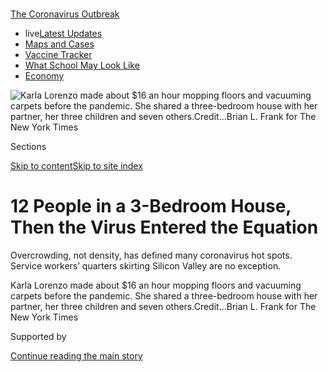 <div id="app">

<div>

<div>

<div>

</div>

<div data-aria-hidden="false">

<div id="site-content" data-role="main">

<div>

<div class="css-1aor85t" style="opacity:0.000000001;z-index:-1;visibility:hidden">

<div class="css-1hqnpie">

<div class="css-epjblv">

<span class="css-17xtcya">[Economy](/section/business/economy)</span><span class="css-x15j1o">|</span><span class="css-fwqvlz">12
People in a 3-Bedroom House, Then the Virus Entered the
Equation</span>

</div>

<div class="css-k008qs">

<div class="css-1iwv8en">

<span class="css-18z7m18"></span>

<div>

</div>

</div>

<span class="css-1n6z4y"></span>

<div class="css-1705lsu">

<div class="css-4xjgmj">

<div class="css-4skfbu" data-role="toolbar" data-aria-label="Social Media Share buttons, Save button, and Comments Panel with current comment count" data-testid="share-tools">

  - 
  - 
  - 
  - 
    
    <div class="css-6n7j50">
    
    </div>

  - 

</div>

</div>

</div>

</div>

</div>

</div>

<div id="NYT_TOP_BANNER_REGION" class="css-11qgg8s">

<div>

<div id="styln-prism-menu-1592847958612" class="section interactive-content interactive-size-medium css-1du2ztb">

<div class="css-17ih8de interactive-body">

<div id="scroll-container" class="css-1gj85ro">

[<span class="styln-title-wrap"><span class="css-1pje3qr">The
Coronavirus</span><span class="css-1pje3qr">
Outbreak</span></span>](https://www.nytimes3xbfgragh.onion/news-event/coronavirus?action=click&pgtype=Article&state=default&region=TOP_BANNER&context=storylines_menu)

  - <span class="css-kqxiym" data-emphasize="true">live</span>[Latest
    Updates](https://www.nytimes3xbfgragh.onion/2020/08/01/world/coronavirus-covid-19.html?action=click&pgtype=Article&state=default&region=TOP_BANNER&context=storylines_menu)
  - [Maps and
    Cases](https://www.nytimes3xbfgragh.onion/interactive/2020/us/coronavirus-us-cases.html?action=click&pgtype=Article&state=default&region=TOP_BANNER&context=storylines_menu)
  - [Vaccine
    Tracker](https://www.nytimes3xbfgragh.onion/interactive/2020/science/coronavirus-vaccine-tracker.html?action=click&pgtype=Article&state=default&region=TOP_BANNER&context=storylines_menu)
  - [What School May Look
    Like](https://www.nytimes3xbfgragh.onion/interactive/2020/07/29/us/schools-reopening-coronavirus.html?action=click&pgtype=Article&state=default&region=TOP_BANNER&context=storylines_menu)
  - [Economy](https://www.nytimes3xbfgragh.onion/live/2020/07/31/business/stock-market-today-coronavirus?action=click&pgtype=Article&state=default&region=TOP_BANNER&context=storylines_menu)

</div>

</div>

</div>

</div>

</div>

<div id="fullBleedHeaderContent">

<div class="css-n4ws9g">

![<span class="css-16f3y1r e13ogyst0" data-aria-hidden="true">Karla
Lorenzo made about $16 an hour mopping floors and vacuuming carpets
before the pandemic. She shared a three-bedroom house with her partner,
her three children and seven
others.</span><span class="css-cnj6d5 e1z0qqy90" itemprop="copyrightHolder"><span class="css-1ly73wi e1tej78p0">Credit...</span><span><span>Brian
L. Frank for The New York
Times</span></span></span>](https://static01.graylady3jvrrxbe.onion/images/2020/08/02/business/00virus-crowding1/00virus-crowding1-articleLarge.jpg?quality=75&auto=webp&disable=upscale)

</div>

<div class="css-3z92zw">

<div class="css-6cn7ki">

<div class="NYTAppHideMasthead css-1bcu9v6 e1suatyy0">

<div class="section css-1o1qe8k e1suatyy2">

<div class="css-cu5p7t er09x8g0">

<div class="css-6n7j50">

</div>

<span class="css-1dv1kvn">Sections</span>

[Skip to content](#site-content)[Skip to site index](#site-index)

</div>

<div class="css-10698na e1huz5gh0">

</div>

</div>

</div>

<div class="css-1sojcmr ehdk2mb0">

# 12 People in a 3-Bedroom House, Then the Virus Entered the Equation

</div>

Overcrowding, not density, has defined many coronavirus hot spots.
Service workers’ quarters skirting Silicon Valley are no exception.

</div>

</div>

<div class="css-nwzfg5 e1gnum310">

<span class="css-1f9pvn2 economy">Karla Lorenzo made about $16 an hour
mopping floors and vacuuming carpets before the pandemic. She shared a
three-bedroom house with her partner, her three children and seven
others.</span><span class="css-cnj6d5 e1z0qqy90" itemprop="copyrightHolder"><span class="css-1ly73wi e1tej78p0">Credit...</span><span><span>Brian
L. Frank for The New York Times</span></span></span>

</div>

<div id="sponsor-wrapper" class="css-1hyfx7x">

<div id="sponsor-slug" class="css-19vbshk">

Supported by

</div>

[Continue reading the main
story](#after-sponsor)

<div id="sponsor" class="ad sponsor-wrapper" style="text-align:center;height:100%;display:block">

</div>

<div id="after-sponsor">

</div>

</div>

<div class="css-1wx1auc e1gnum311">

<div class="css-18e8msd">

<div class="css-vp77d3 epjyd6m0">

<div class="css-hus3qt ey68jwv0" data-aria-hidden="true">

[![Conor
Dougherty](https://static01.graylady3jvrrxbe.onion/images/2018/07/27/multimedia/author-conor-dougherty/author-conor-dougherty-thumbLarge.png
"Conor Dougherty")](https://www.nytimes3xbfgragh.onion/by/conor-dougherty)

</div>

<div class="css-1baulvz">

By [<span class="css-1baulvz last-byline" itemprop="name">Conor
Dougherty</span>](https://www.nytimes3xbfgragh.onion/by/conor-dougherty)

</div>

</div>

  - 
    
    <div class="css-ld3wwf e16638kd2">
    
    Aug. 1, 2020Updated <span class="css-epvm6">4:58 p.m.
    ET</span>
    
    </div>

  - 
    
    <div class="css-4xjgmj">
    
    <div class="css-pvvomx" data-role="toolbar" data-aria-label="Social Media Share buttons, Save button, and Comments Panel with current comment count" data-testid="share-tools">
    
      - 
      - 
      - 
      - 
        
        <div class="css-6n7j50">
        
        </div>
    
      - 
    
    </div>
    
    </div>

</div>

</div>

</div>

<div class="section meteredContent css-1r7ky0e" name="articleBody" itemprop="articleBody">

<div class="css-1fanzo5 StoryBodyCompanionColumn">

<div class="css-53u6y8">

It was not surprising when three-quarters of the house tested positive.
There were 12 people in three bedrooms, with a bathroom whose door
frequently required a knock and a kitchen where dinnertime shifts
extended from 5 p.m. well into the evening.

Karla Lorenzo, a Guatemalan immigrant who cleaned houses in San
Francisco and Silicon Valley, lived in the big room along the driveway.
Big is a relative term when a room has five people in it. She and her
partner, Abel, slept in a queen-size bed along the wall. There was a
crib for the baby at the foot, with the older children’s bunk bed next
to that. The other housemates had similar layouts.

Living among many people, as Ms. Lorenzo put it in Spanish, you cannot
really avoid your housemates. The sounds, the smells, the moods —
everyone is pressed against all of it, and they understood that if one
of them got [the
coronavirus](https://www.nytimes3xbfgragh.onion/news-event/coronavirus),
the rest probably would.

That happened in April, and now the house is returning to health. Abel,
referred to by his first name because his immigration status is
uncertain, is home after three weeks in the hospital, where Ms. Lorenzo
feared he would die alone gasping for air. And she is no longer
squirreled in the closet where she spent days to avoid giving the virus
to the children.

</div>

</div>

<div class="css-1fanzo5 StoryBodyCompanionColumn">

<div class="css-53u6y8">

Now comes a second struggle: figuring out how to pay rent. Abel is back
at work at a home supply store, but Ms. Lorenzo’s housecleaning jobs
dried up and one of the other families moved out — increasing the
monthly bill by $850. “We don’t know how we are going to do it,” she
said.

From the early outbreaks to the economic destruction that has come
after, the coronavirus pandemic has mapped itself onto America’s
longstanding affordable housing problem and the gaping inequality that
underlies it. To offset rising rents in a nation where [one in four
tenant
households](https://www.jchs.harvard.edu/sites/default/files/Harvard_JCHS_Americas_Rental_Housing_2020.pdf)
spend more than half of their pretax income on shelter, a multitude of
low-wage service workers have piled into ever more crowded
homes.

</div>

</div>

<div class="css-nvxo42 e73j0it0">

<div class="css-1xdhyk6 erfvjey0">

<span class="css-1ly73wi e1tej78p0">Image</span>

<div class="css-zjzyr8">

<div data-testid="lazyimage-container" style="height:257.77777777777777px">

</div>

</div>

</div>

<span class="css-16f3y1r e13ogyst0" data-aria-hidden="true">Shoes
sitting outside Ms. Lorenzo’s home to disinfect. She confined herself to
the closet for days to avoid spreading the virus to her
children.</span><span class="css-cnj6d5 e1z0qqy90" itemprop="copyrightHolder"><span class="css-1ly73wi e1tej78p0">Credit...</span><span>Brian
L. Frank for The New York
Times</span></span>

<div class="css-1xdhyk6 erfvjey0">

<span class="css-1ly73wi e1tej78p0">Image</span>

<div class="css-zjzyr8">

<div data-testid="lazyimage-container" style="height:257.77777777777777px">

</div>

</div>

</div>

<span class="css-16f3y1r e13ogyst0" data-aria-hidden="true">Space for
parking is at a premium in her
neighborhood.</span><span class="css-cnj6d5 e1z0qqy90" itemprop="copyrightHolder"><span class="css-1ly73wi e1tej78p0">Credit...</span><span>Jim
McAuley for The New York Times</span></span>

</div>

<div class="css-1fanzo5 StoryBodyCompanionColumn">

<div class="css-53u6y8">

Living in overstuffed units subdivided by hinged partitions and
tacked-up sheets, these households — many of them retail and service
workers who are unable to do their jobs from home — were acutely
susceptible to the virus’s spread. With double-digit unemployment
projected to persist [through next
year](https://www.nytimes3xbfgragh.onion/2020/07/15/business/economy/economic-recovery-coronavirus-resurgence.html),
the same families face [losing the crowded
homes](https://www.nytimes3xbfgragh.onion/2020/05/27/us/coronavirus-evictions-renters.html)
that make it so easy to get sick in the first place.

To combat the virus, Americans of every income are being encouraged to
wear masks and keep their distance. But for low-income families who
crowd together to stretch their budgets, home has its own risks.

</div>

</div>

<div class="css-1fanzo5 StoryBodyCompanionColumn">

<div class="css-53u6y8">

For these families, a good amount of the response has included triaging
a decades-old [shortage of affordable
housing](https://reports.nlihc.org/gap#:~:text=The%20U.S.%20has%20a%20shortage,extremely%20low%2Dincome%20renter%20households.).
Cities and states are [renting hotel
rooms](https://www.kqed.org/news/11825653/california-found-hotels-for-10000-homeless-residents-what-next)
for people who normally sleep on the streets. There are trailers to
quarantine those whose apartments are too crowded for isolation. Fearing
a wave of homelessness, governments have followed up with rental aid and
[moratoriums on
evictions](https://evictionlab.org/covid-policy-scorecard/).

Combined with federal stimulus funds, and [$600 a week in supplemental
unemployment
benefits](https://www.nytimes3xbfgragh.onion/2020/07/29/business/economy/unemployment-benefits-coronavirus.html)
that have just lapsed, these measures have [prevented the dire
predictions](https://www.nytimes3xbfgragh.onion/2020/05/31/business/economy/coronavirus-rent-landlords-tenants.html)
of mass displacement. Congress is working on another emergency package,
and property owners and affordable-housing advocates have pressed for
direct rental assistance.

But evictions are [already ramping back
up](https://www.nytimes3xbfgragh.onion/2020/07/23/business/evictions-moratorium-cares-act.html),
and the longer the economic malaise continues, the more housing
insecurity there will be. Some of the evicted will become homeless, but
if the past is a guide, most are likely to find somewhere else to go,
and that somewhere is likely to be overcrowded — compounding the
conditions that make it so easy to spread the virus.

“We have clients struggling to choose between living in an overcrowded
home or facing eviction for not being able to make rent,” said Nazanin
Salehi, a lawyer with the nonprofit group Community Legal Services in
East Palo Alto. “No matter what they decide, the risk is more exposure
to this
virus.”

<div id="NYT_MAIN_CONTENT_1_REGION" class="css-9tf9ac">

<div>

<div id="styln-covid-updates-markets" class="section interactive-content interactive-size-medium css-1ftcdic">

<div class="css-17ih8de interactive-body">

<div id="styln-briefing-block">

<div class="briefing-block-header-section">

# [Latest Updates: Economy](https://www.nytimes3xbfgragh.onion/live/2020/07/31/business/stock-market-today-coronavirus?action=click&pgtype=Article&state=default&region=MAIN_CONTENT_1&context=storylines_live_updates)

</div>

<div class="briefing-block-lb-items">

<div class="briefing-block-update-time">

[20h
ago](https://www.nytimes3xbfgragh.onion/live/2020/07/31/business/stock-market-today-coronavirus?action=click&pgtype=Article&state=default&region=MAIN_CONTENT_1&context=storylines_live_updates#kodaks-chief-executive-was-given-stock-options-then-the-share-price-spiked-1000-percent)

</div>

<div>

[Kodak’s chief executive was given stock options. Then the share price
spiked 1,000
percent.](https://www.nytimes3xbfgragh.onion/live/2020/07/31/business/stock-market-today-coronavirus?action=click&pgtype=Article&state=default&region=MAIN_CONTENT_1&context=storylines_live_updates#kodaks-chief-executive-was-given-stock-options-then-the-share-price-spiked-1000-percent)

</div>

<div class="briefing-block-update-time">

[23h
ago](https://www.nytimes3xbfgragh.onion/live/2020/07/31/business/stock-market-today-coronavirus?action=click&pgtype=Article&state=default&region=MAIN_CONTENT_1&context=storylines_live_updates#fitch-ratings-downgrades-its-outlook-on-us-debt)

</div>

<div>

[Fitch Ratings downgrades its outlook on U.S.
debt.](https://www.nytimes3xbfgragh.onion/live/2020/07/31/business/stock-market-today-coronavirus?action=click&pgtype=Article&state=default&region=MAIN_CONTENT_1&context=storylines_live_updates#fitch-ratings-downgrades-its-outlook-on-us-debt)

</div>

<div class="briefing-block-update-time">

[30h
ago](https://www.nytimes3xbfgragh.onion/live/2020/07/31/business/stock-market-today-coronavirus?action=click&pgtype=Article&state=default&region=MAIN_CONTENT_1&context=storylines_live_updates#us-sanctions-more-chinese-officials-over-human-rights-violations-as-tensions-flare)

</div>

<div>

[U.S. sanctions more Chinese officials over human rights violations as
tensions
flare](https://www.nytimes3xbfgragh.onion/live/2020/07/31/business/stock-market-today-coronavirus?action=click&pgtype=Article&state=default&region=MAIN_CONTENT_1&context=storylines_live_updates#us-sanctions-more-chinese-officials-over-human-rights-violations-as-tensions-flare)

</div>

</div>

<div class="briefing-block-footer">

<div class="briefing-block-footer-meta">

[See more
updates](https://www.nytimes3xbfgragh.onion/live/2020/07/31/business/stock-market-today-coronavirus?action=click&pgtype=Article&state=default&region=MAIN_CONTENT_1&context=storylines_live_updates)

</div>

<div class="briefing-block-briefinglinks">

<span>More live coverage:</span>
[Global](https://www.nytimes3xbfgragh.onion/2020/08/01/world/coronavirus-covid-19.html?action=click&pgtype=Article&state=default&region=MAIN_CONTENT_1&context=storylines_live_updates)

</div>

</div>

</div>

</div>

</div>

</div>

</div>

## Two Sides of Silicon Valley

</div>

</div>

<div id="overcrowded" class="section interactive-content interactive-size-scoop css-174j8de" data-id="100000007268069">

<div class="css-17ih8de interactive-body" data-sourceid="100000007268069">

<div id="g-overcrowded-box" class="ai2html">

<div id="g-overcrowded-335" class="g-artboard" style="max-width: 335px;max-height: 475px" data-aspect-ratio="0.705" data-min-width="0" data-max-width="599">

<div style="padding: 0 0 141.7741% 0;">

</div>

![](data:image/gif;base64,R0lGODlhCgAKAIAAAB8fHwAAACH5BAEAAAAALAAAAAAKAAoAAAIIhI+py+0PYysAOw==)

<div id="g-ai0-1" class="g-text g-aiAbs g-aiPointText" style="top:1.8452%;margin-top:-8.8px;left:0%;width:200px;">

Residential
overcrowding

</div>

<div id="g-ai0-2" class="g-text g-aiAbs" style="top:5.4743%;left:0%;width:81.791%;">

Share of housing units within each census tract with more than one
person per
room

</div>

<div id="g-ai0-3" class="g-text g-aiAbs g-aiPointText" style="top:18.5805%;margin-top:-7.2px;left:0.9537%;margin-left:-14.5px;width:29px;">

0

</div>

<div id="g-ai0-4" class="g-text g-aiAbs g-aiPointText" style="top:18.5805%;margin-top:-7.2px;left:6.7623%;margin-left:-14.5px;width:29px;">

3

</div>

<div id="g-ai0-5" class="g-text g-aiAbs g-aiPointText" style="top:18.5805%;margin-top:-7.2px;left:16.3822%;margin-left:-14.5px;width:29px;">

8

</div>

<div id="g-ai0-6" class="g-text g-aiAbs g-aiPointText" style="top:18.5805%;margin-top:-7.2px;left:29.2523%;margin-left:-18.5px;width:37px;">

13

</div>

<div id="g-ai0-7" class="g-text g-aiAbs g-aiPointText" style="top:18.5805%;margin-top:-7.2px;left:47.8808%;margin-left:-18.5px;width:37px;">

22

</div>

<div id="g-ai0-8" class="g-text g-aiAbs g-aiPointText" style="top:18.5805%;margin-top:-7.2px;left:64.9823%;margin-left:-18.5px;width:37px;">

30

</div>

<div id="g-ai0-9" class="g-text g-aiAbs g-aiPointText" style="top:18.5805%;margin-top:-7.2px;left:96.0952%;margin-left:-24px;width:48px;">

45%

</div>

<div id="g-ai0-10" class="g-2d_labels_335 g-aiAbs g-aiPointText" style="top:24.5692%;margin-top:-5.7px;left:76.3208%;margin-left:-27.5px;width:55px;">

Danville

</div>

<div id="g-ai0-11" class="g-2d_labels_335 g-aiAbs g-aiPointText" style="top:26.2537%;margin-top:-5.7px;left:42.738%;margin-left:-28px;width:56px;">

Oakland

</div>

<div id="g-ai0-12" class="g-1st_lables_335 g-aiAbs g-aiPointText" style="top:30.1568%;margin-top:-12.2px;left:9.7818%;margin-left:-35.5px;width:71px;">

San

Francisco

</div>

<div id="g-ai0-13" class="g-2d_labels_335 g-aiAbs g-aiPointText" style="top:36.7812%;margin-top:-5.7px;left:50.2606%;margin-left:-37.5px;width:75px;">

San
Leandro

</div>

<div id="g-ai0-14" class="g-2d_labels_335 g-aiAbs g-aiPointText" style="top:42.2556%;margin-top:-5.7px;left:87.6323%;margin-left:-34.5px;width:69px;">

Pleasanton

</div>

<div id="g-ai0-15" class="g-1st_lables_335 g-aiAbs g-aiPointText" style="top:45.9482%;margin-top:-6.2px;left:14.8866%;margin-left:-37.5px;width:75px;">

San
Bruno

</div>

<div id="g-ai0-16" class="g-2d_labels_335 g-aiAbs g-aiPointText" style="top:46.0455%;margin-top:-5.7px;left:61.3848%;margin-left:-29.5px;width:59px;">

Hayward

</div>

<div id="g-ai0-17" class="g-1st_lables_335 g-aiAbs g-aiPointText" style="top:53.3112%;margin-top:-6.2px;left:22.7067%;margin-left:-44.5px;width:89px;">

Hillsborough

</div>

<div id="g-ai0-18" class="g-1st_lables_335 g-aiAbs g-aiPointText" style="top:56.0483%;margin-top:-6.2px;left:31.7609%;margin-left:-39px;width:78px;">

San
Mateo

</div>

<div id="g-ai0-19" class="g-1st_lables_335 g-aiAbs g-aiPointText" style="top:63.0029%;margin-top:-12.2px;left:37.0719%;margin-left:-34.5px;width:69px;">

Redwood

City

</div>

<div id="g-ai0-20" class="g-1st_lables_335 g-aiAbs g-aiPointText" style="top:65.5295%;margin-top:-12.2px;left:55.3635%;margin-left:-34.5px;width:69px;">

East
Palo

Alto

</div>

<div id="g-ai0-21" class="g-1st_lables_335 g-aiAbs g-aiPointText" style="top:66.1612%;margin-top:-12.2px;left:10.6553%;margin-left:-37px;width:74px;">

Half
Moon

Bay

</div>

<div id="g-ai0-22" class="g-2d_labels_335 g-aiAbs g-aiPointText" style="top:64.574%;margin-top:-5.7px;left:71.67%;margin-left:-28.5px;width:57px;">

Fremont

</div>

<div id="g-ai0-23" class="g-1st_lables_335 g-aiAbs g-aiPointText" style="top:69.9511%;margin-top:-6.2px;left:56.5225%;margin-left:-33px;width:66px;">

Palo
Alto

</div>

<div id="g-ai0-24" class="g-1st_lables_335 g-aiAbs g-aiPointText" style="top:70.7933%;margin-top:-6.2px;left:85.8269%;margin-left:-31px;width:62px;">

Milpitas

</div>

<div id="g-ai0-25" class="g-1st_lables_335 g-aiAbs g-aiPointText" style="top:72.2672%;margin-top:-12.2px;left:44.7005%;margin-left:-27px;width:54px;">

Menlo

Park

</div>

<div id="g-ai0-26" class="g-1st_lables_335 g-aiAbs g-aiPointText" style="top:75.636%;margin-top:-12.2px;left:58.6557%;margin-left:-35px;width:70px;">

Mountain

View

</div>

<div id="g-ai0-27" class="g-1st_lables_335 g-aiAbs g-aiPointText" style="top:80.2681%;margin-top:-12.2px;left:76.553%;margin-left:-26px;width:52px;">

Santa

Clara

</div>

<div id="g-ai0-28" class="g-1st_lables_335 g-aiAbs g-aiPointText" style="top:82.3736%;margin-top:-12.2px;left:87.0787%;margin-left:-22px;width:44px;">

San

Jose

</div>

<div id="g-ai0-29" class="g-1st_lables_335 g-aiAbs g-aiPointText" style="top:85.1108%;margin-top:-6.2px;left:64.838%;margin-left:-36px;width:72px;">

Cupertino

</div>

<div id="g-ai0-30" class="g-1st_lables_335 g-aiAbs g-aiPointText" style="top:89.7367%;margin-top:-6.2px;left:26.6332%;margin-left:-34.5px;width:69px;">

Highways

</div>

<div id="g-ai0-31" class="g-1st_lables_335 g-aiAbs g-aiPointText" style="top:96.6911%;margin-top:-6.2px;left:74.5425%;margin-left:-36px;width:72px;">

Los
Gatos

</div>

</div>

<div id="g-overcrowded-600" class="g-artboard" style="width:600px; height:519.948426504763px;" data-aspect-ratio="1.154" data-min-width="600">

<div style="">

</div>

![](data:image/gif;base64,R0lGODlhCgAKAIAAAB8fHwAAACH5BAEAAAAALAAAAAAKAAoAAAIIhI+py+0PYysAOw==)

<div id="g-ai1-1" class="g-text g-aiAbs g-aiPointText" style="top:3.3203%;margin-top:-17.3px;left:0%;width:118px;">

Residential

overcrowding

</div>

<div id="g-ai1-2" class="g-2d_labels g-aiAbs g-aiPointText" style="top:2.1594%;margin-top:-6.2px;left:80.3395%;margin-left:-31px;width:62px;">

Danville

</div>

<div id="g-ai1-3" class="g-2d_labels g-aiAbs g-aiPointText" style="top:4.275%;margin-top:-6.2px;left:53.5192%;margin-left:-31.5px;width:63px;">

Oakland

</div>

<div id="g-ai1-4" class="g-1st_lables g-aiAbs g-aiPointText" style="top:9.0832%;margin-top:-12.2px;left:27.1753%;margin-left:-35.5px;width:71px;">

San

Francisco

</div>

<div id="g-ai1-5" class="g-text g-aiAbs" style="top:7.8854%;left:0%;width:17%;">

Share of housing units within each census tract with more than one
person per
room

</div>

<div id="g-ai1-6" class="g-2d_labels g-aiAbs g-aiPointText" style="top:17.9302%;margin-top:-6.2px;left:59.5358%;margin-left:-43px;width:86px;">

San
Leandro

</div>

<div id="g-ai1-7" class="g-1st_lables g-aiAbs g-aiPointText" style="top:22.7384%;margin-top:-6.2px;left:24.8113%;margin-left:-33px;width:66px;">

Daly
City

</div>

<div id="g-ai1-8" class="g-2d_labels g-aiAbs g-aiPointText" style="top:25.4309%;margin-top:-6.2px;left:89.3792%;margin-left:-39.5px;width:79px;">

Pleasanton

</div>

<div id="g-ai1-9" class="g-text g-aiAbs g-aiPointText" style="top:29.4735%;margin-top:-7.2px;right:95.1265%;width:37px;">

45

</div>

<div id="g-ai1-10" class="g-text g-aiAbs g-aiPointText" style="top:29.4735%;margin-top:-7.2px;left:4.8434%;width:33px;">

%

</div>

<div id="g-ai1-11" class="g-2d_labels g-aiAbs g-aiPointText" style="top:30.2391%;margin-top:-6.2px;left:68.3363%;margin-left:-33px;width:66px;">

Hayward

</div>

<div id="g-ai1-12" class="g-1st_lables g-aiAbs g-aiPointText" style="top:30.2391%;margin-top:-6.2px;left:31.2778%;margin-left:-37.5px;width:75px;">

San
Bruno

</div>

<div id="g-ai1-13" class="g-1st_lables g-aiAbs g-aiPointText" style="top:35.0473%;margin-top:-6.2px;left:32.7721%;margin-left:-31.5px;width:63px;">

Millbrae

</div>

<div id="g-ai1-14" class="g-1st_lables g-aiAbs g-aiPointText" style="top:40.5229%;margin-top:-6.7px;left:37.5236%;margin-left:-44.5px;width:89px;">

Hillsborough

</div>

<div id="g-ai1-15" class="g-1st_lables g-aiAbs g-aiPointText" style="top:43.2155%;margin-top:-6.7px;left:44.7437%;margin-left:-39px;width:78px;">

San
Mateo

</div>

<div id="g-ai1-16" class="g-1st_lables g-aiAbs g-aiPointText" style="top:51.9721%;margin-top:-12.2px;left:48.9826%;margin-left:-34.5px;width:69px;">

Redwood

City

</div>

<div id="g-ai1-17" class="g-text g-aiAbs g-aiPointText" style="top:51.5911%;margin-top:-7.2px;right:95.1265%;width:37px;">

30

</div>

<div id="g-ai1-18" class="g-1st_lables g-aiAbs g-aiPointText" style="top:56.3956%;margin-top:-18.2px;left:27.4333%;margin-left:-25.5px;width:51px;">

Half

Moon

Bay

</div>

<div id="g-ai1-19" class="g-1st_lables g-aiAbs g-aiPointText" style="top:55.434%;margin-top:-12.2px;left:63.5663%;margin-left:-34.5px;width:69px;">

East
Palo

Alto

</div>

<div id="g-ai1-20" class="g-2d_labels g-aiAbs g-aiPointText" style="top:54.4723%;margin-top:-6.2px;left:76.5915%;margin-left:-32px;width:64px;">

Fremont

</div>

<div id="g-ai1-21" class="g-1st_lables g-aiAbs g-aiPointText" style="top:61.5884%;margin-top:-6.2px;left:63.3919%;margin-left:-33px;width:66px;">

Palo
Alto

</div>

<div id="g-ai1-22" class="g-1st_lables g-aiAbs g-aiPointText" style="top:62.7424%;margin-top:-6.2px;left:87.8858%;margin-left:-31px;width:62px;">

Milpitas

</div>

<div id="g-ai1-23" class="g-1st_lables g-aiAbs g-aiPointText" style="top:64.0887%;margin-top:-12.2px;left:55.8093%;margin-left:-27px;width:54px;">

Menlo

Park

</div>

<div id="g-ai1-24" class="g-text g-aiAbs g-aiPointText" style="top:63.323%;margin-top:-7.2px;right:95.1265%;width:37px;">

22

</div>

<div id="g-ai1-25" class="g-1st_lables g-aiAbs g-aiPointText" style="top:68.5122%;margin-top:-12.2px;left:66.207%;margin-left:-35px;width:70px;">

Mountain

View

</div>

<div id="g-ai1-26" class="g-1st_lables g-aiAbs g-aiPointText" style="top:70.6278%;margin-top:-6.2px;left:73.5044%;margin-left:-37px;width:74px;">

Sunnyvale

</div>

<div id="g-ai1-27" class="g-1st_lables g-aiAbs g-aiPointText" style="top:74.4743%;margin-top:-12.2px;left:80.4667%;margin-left:-26px;width:52px;">

Santa

Clara

</div>

<div id="g-ai1-28" class="g-1st_lables g-aiAbs g-aiPointText" style="top:77.3592%;margin-top:-12.2px;left:88.9004%;margin-left:-22px;width:44px;">

San

Jose

</div>

<div id="g-ai1-29" class="g-text g-aiAbs g-aiPointText" style="top:76.4012%;margin-top:-7.2px;right:95.1265%;width:37px;">

13

</div>

<div id="g-ai1-30" class="g-1st_lables g-aiAbs g-aiPointText" style="top:81.2058%;margin-top:-6.2px;left:71.1328%;margin-left:-36px;width:72px;">

Cupertino

</div>

<div id="g-ai1-31" class="g-text g-aiAbs g-aiPointText" style="top:84.479%;margin-top:-7.2px;right:95.2248%;width:29px;">

8

</div>

<div id="g-ai1-32" class="g-1st_lables g-aiAbs g-aiPointText" style="top:87.1653%;margin-top:-7.2px;left:40.6515%;margin-left:-36.5px;width:73px;">

Highways

</div>

<div id="g-ai1-33" class="g-text g-aiAbs g-aiPointText" style="top:91.0181%;margin-top:-7.2px;right:95.2248%;width:29px;">

3

</div>

<div id="g-ai1-34" class="g-text g-aiAbs g-aiPointText" style="top:95.4416%;margin-top:-7.2px;right:95.2248%;width:29px;">

0

</div>

<div id="g-ai1-35" class="g-1st_lables g-aiAbs g-aiPointText" style="top:96.5919%;margin-top:-6.2px;left:78.8712%;margin-left:-36px;width:72px;">

Los Gatos

</div>

</div>

</div>

</div>

Source: Census Bureau

By Karl Russell

</div>

<div class="css-1fanzo5 StoryBodyCompanionColumn">

<div class="css-53u6y8">

Visitors to Silicon Valley may take a wrong turn or freeway exit on the
way to this or that office park and find themselves in an area like the
North Central neighborhood of San Mateo, Calif. That is where Ms.
Lorenzo lives on a block of faded homes on small lots, with packed
driveways and cars parked liberally on the sidewalk. The scene is one
side of the tech economy.

For much of the peninsula stretching south from San Francisco, there is
a rough economic split. Cities and neighborhoods to the east, places
like East Palo Alto, North Fair Oaks and the Belle Haven section of
Menlo Park, are more overcrowded and have a larger share of low-income
and Black and Latino residents, many of whom have been
[disproportionately affected by the
virus](https://www.nytimes3xbfgragh.onion/interactive/2020/07/05/us/coronavirus-latinos-african-americans-cdc-data.html).
Towns and neighborhoods to the west, places like Hillsborough and Palo
Alto, are whiter and rich.

</div>

</div>

<div class="css-1fanzo5 StoryBodyCompanionColumn">

<div class="css-53u6y8">

This geography is as fundamental to how the place operates as the
invention of the microchip. Every day, throngs of clerks, landscapers
and elder-care workers wake up on the eastern parts and travel to homes
on the western parts or to the corporate campuses of tech companies to
do subcontracting work. And every night, they return to overcrowded
homes.

Ms. Lorenzo was one of them. She immigrated to the United States six
years ago from Guatemala with her two children, fleeing a broken
relationship and looking for a new start. Now she is a green-card holder
with a new partner and a 2-year-old. Until the pandemic hit, she made
about $16 an hour mopping floors and vacuuming carpets in homes on the
other side of the peninsula.

For a while, her wages and Abel’s were enough for their own small place
— a $1,600-a-month studio that had a bed for them and a shared
mattress for the children. Then the rent jumped to $2,100. And then to
$2,650.

The couple went looking for cheaper housing and roommates, a quest that
has become a Bay Area ritual. Since the Great Recession, a growing share
of Bay Area movers, from all but the most well-off households, have gone
to homes with four or more adults from ones with one or two adults,
[according to a
study](https://www.frbsf.org/community-development/blog/overcrowding-in-the-bay-area-where-the-housing-crisis-meets-covid-19/)
by researchers at Stanford University and the Federal Reserve Bank of
San Francisco.

The high-end version is dressed up with a description like “co-living”
or explained as a culturally in-tune couple sacrificing an extra bedroom
in the suburbs for a life of less driving closer to the city. The
low-end version is poverty. Whatever it is called, the economic calculus
is the same.

Wages are higher in coastal California than in inland areas, where
housing is cheaper, so all but the very rich have to make a trade-off
between a commute and space. It is just that the choices for poorer
workers are more extreme, like [a three-hour
commute](https://www.nytimes3xbfgragh.onion/2017/08/17/business/economy/san-francisco-commute.html)
from cities like Stockton or huddling together in homes where nearly
every space is the site of someone’s
bed.

</div>

</div>

<div class="css-nvxo42 e73j0it0">

<div class="css-1xdhyk6 erfvjey0">

<span class="css-1ly73wi e1tej78p0">Image</span>

<div class="css-zjzyr8">

<div data-testid="lazyimage-container" style="height:257.77777777777777px">

</div>

</div>

</div>

<span class="css-16f3y1r e13ogyst0" data-aria-hidden="true">Hillsborough
is one of the wealthy towns near Silicon Valley with demand for service
work.</span><span class="css-cnj6d5 e1z0qqy90" itemprop="copyrightHolder"><span class="css-1ly73wi e1tej78p0">Credit...</span><span>Jim
McAuley for The New York
Times</span></span>

<div class="css-1xdhyk6 erfvjey0">

<span class="css-1ly73wi e1tej78p0">Image</span>

<div class="css-zjzyr8">

<div data-testid="lazyimage-container" style="height:257.77777777777777px">

</div>

</div>

</div>

<span class="css-16f3y1r e13ogyst0" data-aria-hidden="true">San Mateo’s
North Central neighborhood is part of the San Francisco Peninsula’s
denser east
side.</span><span class="css-cnj6d5 e1z0qqy90" itemprop="copyrightHolder"><span class="css-1ly73wi e1tej78p0">Credit...</span><span>Jim
McAuley for The New York Times</span></span>

</div>

<div class="css-1fanzo5 StoryBodyCompanionColumn">

<div class="css-53u6y8">

Researchers define extreme overcrowding as any home that is occupied by
more than one person for every room without a toilet. By this
measurement, overcrowding has increased nationwide since the mid-2000s,
and the problem is particularly acute in California. About 13.4 percent
of rental units — more than double the national average — were
considered overcrowded in 2018, according to the Census Bureau. San
Mateo and Santa Clara Counties, which roughly outline Silicon Valley,
have one of the world’s densest concentrations of billionaires as well
as some of the country’s most overcrowded homes.

</div>

</div>

<div class="css-1fanzo5 StoryBodyCompanionColumn">

<div class="css-53u6y8">

After the studio, Ms. Lorenzo found a $1,250-a-month room in her current
home, a blue stucco house at the back of a two-unit lot, with chalk
drawings on the driveway and a dirt yard in the back. There were 11
occupants after Ms. Lorenzo moved in, 12 after her younger child was
born.

Dividing the rent had benefits, like allowing Ms. Lorenzo to save money
and buy her first television. The children’s shared mattress from the
studio was replaced with a new bunk bed. “More clothes, more shoes for
the children,” she said, “because we were limited in many things.”

The catch was living with personalities, rules and understandings.
Cooking privileges were on a first-come basis, which meant that the last
family to use the kitchen might not eat until 9:30 p.m. There was no
official time limit on the bathroom, but people knew to be fast. If
anyone got a cold, everyone was exposed.

Crowded homes have been a concern practically as long as public health
has been a field. Living with a pile of roommates has long been
associated with faster-spreading infections, inescapable stress,
irregular sleep and the effects that follow, including higher blood
pressure and weakened immune systems.

But those take years to develop. The coronavirus spreads in days. By
moving so fast and furiously, the virus has exposed in weeks something
doctors have been worried about for generations, said Dr. Margot Kushel,
an internist and director of the Benioff Homelessness and Housing
Initiative at the University of California, San Francisco. “Covid has
really become a story of essential workers living in crowded housing,”
she said.

## Games in the Closet

</div>

</div>

<div class="css-79elbk" data-testid="photoviewer-wrapper">

<div class="css-z3e15g" data-testid="photoviewer-wrapper-hidden">

</div>

<div class="css-1a48zt4 ehw59r15" data-testid="photoviewer-children">

![<span class="css-16f3y1r e13ogyst0" data-aria-hidden="true">Saving on
rent by sharing a home meant Ms. Lorenzo could spend more on her
children’s needs. But it also brought tensions with other tenants, along
with the health risks of
overcrowding.</span><span class="css-cnj6d5 e1z0qqy90" itemprop="copyrightHolder"><span class="css-1ly73wi e1tej78p0">Credit...</span><span>Brian
L. Frank for The New York
Times</span></span>](https://static01.graylady3jvrrxbe.onion/images/2020/08/01/business/01virus-crowding3/merlin_174571317_2a13c932-f841-4aff-b790-d8bd18b33a9f-articleLarge.jpg?quality=75&auto=webp&disable=upscale)

</div>

</div>

<div class="css-1fanzo5 StoryBodyCompanionColumn">

<div class="css-53u6y8">

The sickness began, as it does, with worry.

In mid-April, after schools shut down and the children were sent home
with worksheets, Abel returned from his job with a report that two of
his co-workers had been out sick. He showered with the garden hose and
slept in the car that night. But it was too late.

His symptoms were initially mild, before escalating to a 104-degree
fever and a shortness of breath that prompted Ms. Lorenzo to take him to
the hospital. The county health department, worried that a crowded home
would accelerate the spread of what was confirmed to be the coronavirus,
dispatched a case worker to test everyone in the house, Ms. Lorenzo
said. Eight — all except her children — were also positive.

Ms. Lorenzo never got more than a headache and a sore throat, which in
normal times would not have even prevented her from going to work.
Suddenly she had to isolate herself in a house where everything was
shared.

She settled on the closet, running a phone charger under the door and
sitting there for six to eight hours a day, playing word games on her
phone, calling relatives in Guatemala, sometimes just napping. Her
10-year-old son took over cooking meals and changing diapers. All the
while, Abel was in the hospital. Improving or worsening, alive or dead,
Ms. Lorenzo had no idea.

“There was no communication with him, so my head was spinning,” she
said.

</div>

</div>

<div class="css-79elbk" data-testid="photoviewer-wrapper">

<div class="css-z3e15g" data-testid="photoviewer-wrapper-hidden">

</div>

<div class="css-1a48zt4 ehw59r15" data-testid="photoviewer-children">

<div class="css-1xdhyk6 erfvjey0">

<span class="css-1ly73wi e1tej78p0">Image</span>

<div class="css-zjzyr8">

<div data-testid="lazyimage-container" style="height:257.77777777777777px">

</div>

</div>

</div>

<span class="css-16f3y1r e13ogyst0" data-aria-hidden="true">Ms.
Lorenzo's children were the only ones living at the house who avoided
getting the
coronavirus.</span><span class="css-cnj6d5 e1z0qqy90" itemprop="copyrightHolder"><span class="css-1ly73wi e1tej78p0">Credit...</span><span>Brian
L. Frank for The New York Times</span></span>

</div>

</div>

<div class="css-1fanzo5 StoryBodyCompanionColumn">

<div class="css-53u6y8">

Ms. Lorenzo sprayed down the bathroom whenever she or the children used
it. She avoided the kitchen and had her sister, who lives more than a
half-hour away in Oakland, deliver food through the bedroom window. One
time, the sister brought a thermos of hot coffee that Ms. Lorenzo said
might as well have been hot water; the virus had so ruined her sense of
taste that she could not tell the difference.

Still, the house got tense. One of the housemates accused Abel of
infecting them. She told Ms. Lorenzo that if anyone in her family died,
she would figure out a way to sue her. After that came the silent
treatment — “no hablaba” — and as house relations plummeted, Ms. Lorenzo
feared she would be evicted with nowhere to go.

</div>

</div>

<div class="css-1fanzo5 StoryBodyCompanionColumn">

<div class="css-53u6y8">

After two weeks, a county health worker returned to test the house
again. Ms. Lorenzo’s children were still negative, which seemed so
unlikely, given the crowding, that the county retested them several
times. All negative, she said. Worried that this luck would soon run
out, the county moved her and the children to an emergency trailer.

They lived there for nine days, leaving only to collect stale salad and
sandwiches left on an outdoor table. When they finally went home, Abel
was back from the hospital.

Days of deep cleaning ensued. Ms. Lorenzo, back to health, is wondering
when the world will return to some semblance of normality. Yet she feels
lucky that things are not worse, because she thought her partner was
going to die. “We are trying to cope with it,” she said. “Trying to
leave everything in the
past.”

## Crowding vs. Density

</div>

</div>

<div class="css-79elbk" data-testid="photoviewer-wrapper">

<div class="css-z3e15g" data-testid="photoviewer-wrapper-hidden">

</div>

<div class="css-1a48zt4 ehw59r15" data-testid="photoviewer-children">

<div class="css-1xdhyk6 erfvjey0">

<span class="css-1ly73wi e1tej78p0">Image</span>

<div class="css-zjzyr8">

<div data-testid="lazyimage-container" style="height:257.77777777777777px">

</div>

</div>

</div>

<span class="css-16f3y1r e13ogyst0" data-aria-hidden="true">Chelsea,
Mass., had one of the nation’s worst coronavirus outbreaks. “It’s not
how many people you run into on the street but how many people you see
when you come home,” an affordable-housing provider there
said.</span><span class="css-cnj6d5 e1z0qqy90" itemprop="copyrightHolder"><span class="css-1ly73wi e1tej78p0">Credit...</span><span>Brian
Snyder/Reuters</span></span>

</div>

</div>

<div class="css-1fanzo5 StoryBodyCompanionColumn">

<div class="css-53u6y8">

Early in the outbreak, [Gov. Andrew M.
Cuomo](https://www.nytimes3xbfgragh.onion/2020/03/24/upshot/coronavirus-urban-density-risks.html)
of New York and [some
commentators](https://www.latimes.com/opinion/story/2020-04-26/coronavirus-cities-density-los-angeles-transit)
blamed dense housing and public transit for the spread of the virus. The
proof seemed as intuitive as New York’s status as an [early
epicenter.](https://www.nytimes3xbfgragh.onion/2020/03/22/nyregion/Coronavirus-new-York-epicenter.html)
The recent surge of cases in the more sprawling metropolitan areas of
[the South and the
West](https://www.nytimes3xbfgragh.onion/2020/06/14/us/coronavirus-united-states.html)
has undercut that thesis, and [a
number](https://jamanetwork.com/journals/jama/fullarticle/2767631?widget=personalizedcontent&previousarticle=2768532)
of [new
studies](https://www.tandfonline.com/doi/full/10.1080/01944363.2020.1777891?scroll=top&needAccess=true&)
suggest that density, the number of housing units per acre, is less
important than crowding, the number of people per bedroom.

One [widely cited
report](https://furmancenter.org/thestoop/entry/covid-19-cases-in-new-york-city-a-neighborhood-level-analysis)
was from New York University’s Furman Center, which found that
infections were much more intense in Queens neighborhoods with high
rates of overcrowding than in Manhattan neighborhoods with higher
density but fewer people per unit. The link between crowding and
transmission has since shown up in suburbs, [rural
America](https://www.wsj.com/articles/covid-19-households-spread-coronavirus-families-navajo-california-second-wave-11591553896)
and [Native American
reservations](https://www.azcentral.com/story/news/local/arizona-health/2020/05/12/close-knit-navajo-nation-communities-arizona-virus-takes-hold/3115961001/).
There is even some evidence that dense metropolitan counties, while
suffering higher raw numbers of infections, have a [lower death
rate](https://www.ncbi.nlm.nih.gov/pmc/articles/PMC7315990/) because it
is easier to get to a hospital.

San Mateo County has been a bright spot, with a rate of about 700
coronavirus cases per 100,000, [about half the rate of the
state](https://www.nytimes3xbfgragh.onion/interactive/2020/us/california-coronavirus-cases.html).
Still, the county’s cases have been concentrated in low-income
households, with most coming lately from front-line workers who “live in
crowded multigenerational conditions,” according to the [county health
officer](https://www.smchealth.org/coronavirus-health-officer-updates).

</div>

</div>

<div class="css-1fanzo5 StoryBodyCompanionColumn">

<div class="css-53u6y8">

In Chelsea, Mass., which had one of the nation’s [worst
outbreaks](https://www.nytimes3xbfgragh.onion/2020/04/25/us/coronavirus-chelsea-massachusetts.html),
there is a compelling suggestion that less-crowded quarters can help
control the spread. Sleeved into the same blocks where buildings were
overrun with infection are 375 subsidized apartments owned by The
Neighborhood Developers, a housing nonprofit. The 968 tenants are mostly
nonwhite, have the same mix of low-paid service jobs as their neighbors,
and live in multistory buildings. But their units are subsidized and
less crowded — and so far, healthier.

The Neighborhood Developers has had eight reported cases of the
coronavirus in Chelsea, or 826 per 100,000 people, about [a tenth the
rate](https://www.mass.gov/doc/weekly-covid-19-public-health-report-july-22-2020/download)
of the surrounding community. “It’s not how many people you run into on
the street but how many people you see when you come home,” said Rafael
Mares, executive director of The Neighborhood Developers.

The story is tempered by its rarity. The United States has a deficit of
seven million apartments available to the lowest-income households, or
an average of 36 available affordable units for every 100 extremely
low-income families in search of one, according to the [National Low
Income Housing
Coalition](https://reports.nlihc.org/sites/default/files/gap/Gap-Report_2019.pdf).

In April of last year, The Neighborhood Developers opened a five-story
building with 34 apartments for homeless and low-income families. It
received 3,598
applications.

## Rent Is Due

</div>

</div>

<div class="css-79elbk" data-testid="photoviewer-wrapper">

<div class="css-z3e15g" data-testid="photoviewer-wrapper-hidden">

</div>

<div class="css-1a48zt4 ehw59r15" data-testid="photoviewer-children">

<div class="css-1xdhyk6 erfvjey0">

<span class="css-1ly73wi e1tej78p0">Image</span>

<div class="css-zjzyr8">

<div data-testid="lazyimage-container" style="height:257.77777777777777px">

</div>

</div>

</div>

<span class="css-16f3y1r e13ogyst0" data-aria-hidden="true">Before the
pandemic, Ms. Lorenzo’s sister used three red-and-white coolers to sell
ice cream on the street. Now they are stacked against a wall, a reminder
of lost
income.</span><span class="css-cnj6d5 e1z0qqy90" itemprop="copyrightHolder"><span class="css-1ly73wi e1tej78p0">Credit...</span><span>Brian
L. Frank for The New York Times</span></span>

</div>

</div>

<div class="css-1fanzo5 StoryBodyCompanionColumn">

<div class="css-53u6y8">

Stacked against a wall in Ms. Lorenzo’s living room are three
red-and-white coolers that her sister used to fill with ice cream to
sell on the street. They are furloughed because of the lack of demand
and have become just another obstacle that her cooped-up children have
to dodge while zipping around the house.

Abel still gets headaches and a tremor in his left arm, but the virus is
gone and he is well enough to work. Ms. Lorenzo has not cleaned a house
since March but recently got a new job cleaning offices. The family has
also been relying on nonprofit organizations and Christian charities for
staples.

</div>

</div>

<div class="css-1fanzo5 StoryBodyCompanionColumn">

<div class="css-53u6y8">

Once a week Ms. Lorenzo joins the procession of cars that roll through a
parking-lot food bank set up by Samaritan House, a San Mateo-based
organization that has seen demand for food double and is spending
$200,000 a week on rental assistance. Since April 1, 4,000 families have
applied for some $8 million in assistance on rent and utilities “and it
hasn’t even really hit yet,” said Bart Charlow, Samaritan House’s chief
executive.

Ms. Lorenzo’s name could soon be on the list. In June, the departure of
the angry housemates opened up an extra bedroom, and her family spread
out, with the older children moving across the hall — the sort of
arrangement that the San Mateo County Health Department has been
recommending [for years](http://www.gethealthysmc.org/healthy-housing),
except that it is financially unsustainable.

After taking the extra bedroom, Ms. Lorenzo’s family’s share of the rent
jumped to $2,100 from $1,250. Their savings got them through July. Now
that money is gone, and August is here.  

Liliana Michelena and Ben Casselman contributed reporting.

</div>

</div>

<div>

</div>

</div>

<div>

</div>

<div>

</div>

<div>

</div>

<div>

<div id="bottom-wrapper" class="css-1ede5it">

<div id="bottom-slug" class="css-l9onyx">

Advertisement

</div>

[Continue reading the main
story](#after-bottom)

<div id="bottom" class="ad bottom-wrapper" style="text-align:center;height:100%;display:block;min-height:90px">

</div>

<div id="after-bottom">

</div>

</div>

</div>

</div>

</div>

## Site Index

<div>

</div>

## Site Information Navigation

  - [© <span>2020</span> <span>The New York Times
    Company</span>](https://help.nytimes3xbfgragh.onion/hc/en-us/articles/115014792127-Copyright-notice)

<!-- end list -->

  - [NYTCo](https://www.nytco.com/)
  - [Contact
    Us](https://help.nytimes3xbfgragh.onion/hc/en-us/articles/115015385887-Contact-Us)
  - [Work with us](https://www.nytco.com/careers/)
  - [Advertise](https://nytmediakit.com/)
  - [T Brand Studio](http://www.tbrandstudio.com/)
  - [Your Ad
    Choices](https://www.nytimes3xbfgragh.onion/privacy/cookie-policy#how-do-i-manage-trackers)
  - [Privacy](https://www.nytimes3xbfgragh.onion/privacy)
  - [Terms of
    Service](https://help.nytimes3xbfgragh.onion/hc/en-us/articles/115014893428-Terms-of-service)
  - [Terms of
    Sale](https://help.nytimes3xbfgragh.onion/hc/en-us/articles/115014893968-Terms-of-sale)
  - [Site
    Map](https://spiderbites.nytimes3xbfgragh.onion)
  - [Help](https://help.nytimes3xbfgragh.onion/hc/en-us)
  - [Subscriptions](https://www.nytimes3xbfgragh.onion/subscription?campaignId=37WXW)

</div>

</div>

</div>

</div>
